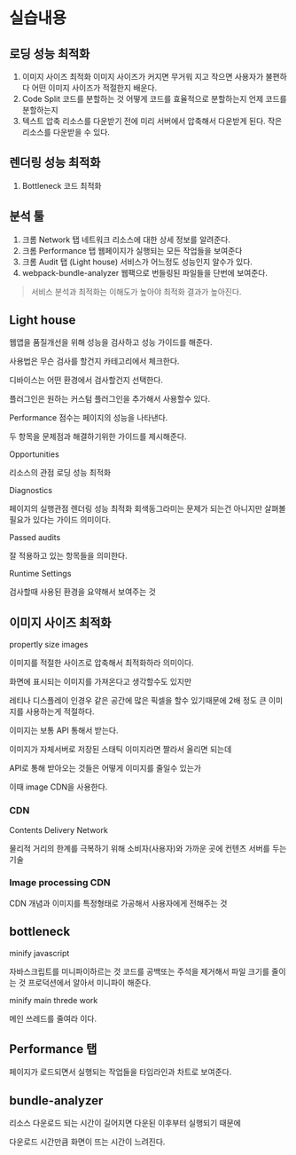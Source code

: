 # 실습내용

## 로딩 성능 최적화

1. 이미지 사이즈 최적화
   이미지 사이즈가 커지면 무거워 지고 작으면 사용자가 불편하다
   어떤 이미지 사이즈가 적절한지 배운다.
1. Code Split
   코드를 분할하는 것
   어떻게 코드를 효율적으로 분할하는지
   언제 코드를 분할하는지
1. 텍스트 압축
   리소스를 다운받기 전에 미리 서버에서 압축해서 다운받게 된다.
   작은 리소스를 다운받을 수 있다.

## 렌더링 성능 최적화

1. Bottleneck 코드 최적화

## 분석 툴

1. 크롬 Network 탭
   네트워크 리소스에 대한 상세 정보를 알려준다.
1. 크롬 Performance 탭
   웹페이지가 실행되는 모든 작업들을 보여준다
1. 크롬 Audit 탭 (Light house)
   서비스가 어느정도 성능인지 알수가 있다.
1. webpack-bundle-analyzer
   웹팩으로 번들링된 파일들을 단번에 보여준다.

> 서비스 분석과 최적화는 이해도가 높아야 최적화 결과가 높아진다.

## Light house

웹앱을 품질개선을 위해 성능을 검사하고 성능 가이드를 해준다.

사용법은 무슨 검사를 할건지 카테고리에서 체크한다.

디바이스는 어떤 환경에서 검사할건지 선택한다.

플러그인은 원하는 커스텀 플러그인을 추가해서 사용할수 있다.

Performance 점수는 페이지의 성능을 나타낸다.

두 항목을 문제점과 해결하기위한 가이드를 제시해준다.

Opportunities

리소스의 관점
로딩 성능 최적화

Diagnostics

페이지의 실행관점
렌더링 성능 최적화
회색동그라미는 문제가 되는건 아니지만 살펴볼 필요가 있다는 가이드 의미이다.

Passed audits

잘 적용하고 있는 항목들을 의미한다.

Runtime Settings

검사할때 사용된 환경을 요약해서 보여주는 것

## 이미지 사이즈 최적화

propertly size images

이미지를 적절한 사이즈로 압축해서 최적화하라 의미이다.

화면에 표시되는 이미지를 가져온다고 생각할수도 있지만

레티나 디스플레이 인경우 같은 공간에 많은 픽셀을 할수 있기때문에 2배 정도 큰 이미지를 사용하는게 적절하다.

이미지는 보통 API 통해서 받는다.

이미지가 자체서버로 저장된 스태틱 이미지라면 짤라서 올리면 되는데

API로 통해 받아오는 것들은 어떻게 이미지를 줄일수 있는가

이때 image CDN을 사용한다.

### CDN

Contents Delivery Network

물리적 거리의 한계를 극복하기 위해 소비자(사용자)와 가까운 곳에 컨텐츠 서버를 두는 기술

### Image processing CDN

CDN 개념과 이미지를 특정형태로 가공해서 사용자에게 전해주는 것

## bottleneck

minify javascript

자바스크립트를 미니파이하르는 것
코드를 공백또는 주석을 제거해서 파일 크기를 줄이는 것
프로덕션에서 알아서 미니파이 해준다.

minify main threde work

메인 쓰레드를 줄여라 이다.

## Performance 탭

페이지가 로드되면서 실행되는 작업들을 타임라인과 차트로 보여준다.

## bundle-analyzer

리소스 다운로드 되는 시간이 길어지면 다운된 이후부터 실행되기 때문에

다운로드 시간만큼 화면이 뜨는 시간이 느려진다.
